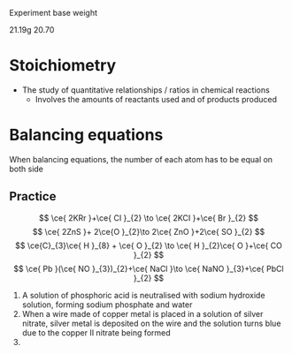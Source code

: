 Experiment 
base weight


21.19g
20.70
# Stoichiometry
- The study of quantitative relationships / ratios in chemical reactions
	- Involves the amounts of reactants used and of products produced
# Balancing equations
When balancing equations, the number of each atom has to be equal on both side
## Practice

$$
\ce{ 2KRr }+\ce{ CI }_{2} \to \ce{ 2KCI }+\ce{ Br }_{2}
$$
$$
\ce{ 2ZnS }+ 2\ce{O }_{2}\to 2\ce{ ZnO }+2\ce{ SO }_{2}
$$
$$
\ce{C}_{3}\ce{ H }_{8} + \ce{ O }_{2} \to \ce{ H }_{2}\ce{ O }+\ce{ CO }_{2}
$$
$$
\ce{ Pb }(\ce{ NO }_{3})_{2}+\ce{ NaCl }\to \ce{ NaNO }_{3}+\ce{ PbCl }_{2}
$$
1. A solution of phosphoric acid is neutralised with sodium hydroxide solution, forming sodium phosphate and water
2. When a wire made of copper metal is placed in a solution of silver nitrate, silver metal is deposited on the wire and the solution turns blue due to the copper II nitrate being formed
3. 